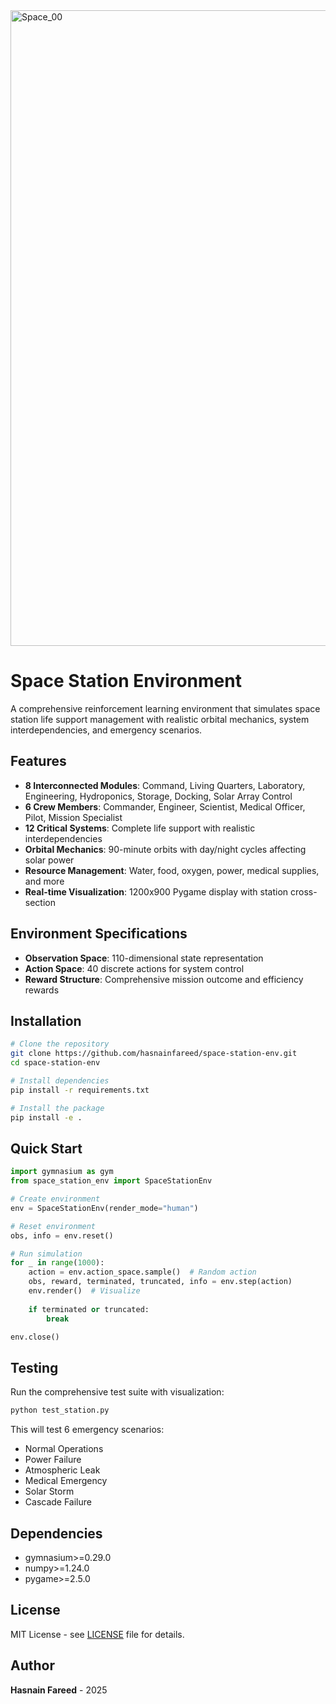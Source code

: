 
<img width="1487" height="1017" alt="Space_00" src="https://github.com/user-attachments/assets/7b338024-69b7-48e8-b359-904b3f0071df" />



# Space Station Environment

A comprehensive reinforcement learning environment that simulates space station life support management with realistic orbital mechanics, system interdependencies, and emergency scenarios.

## Features

- **8 Interconnected Modules**: Command, Living Quarters, Laboratory, Engineering, Hydroponics, Storage, Docking, Solar Array Control
- **6 Crew Members**: Commander, Engineer, Scientist, Medical Officer, Pilot, Mission Specialist
- **12 Critical Systems**: Complete life support with realistic interdependencies
- **Orbital Mechanics**: 90-minute orbits with day/night cycles affecting solar power
- **Resource Management**: Water, food, oxygen, power, medical supplies, and more
- **Real-time Visualization**: 1200x900 Pygame display with station cross-section

## Environment Specifications

- **Observation Space**: 110-dimensional state representation
- **Action Space**: 40 discrete actions for system control
- **Reward Structure**: Comprehensive mission outcome and efficiency rewards

## Installation

```bash
# Clone the repository
git clone https://github.com/hasnainfareed/space-station-env.git
cd space-station-env

# Install dependencies
pip install -r requirements.txt

# Install the package
pip install -e .
```

## Quick Start

```python
import gymnasium as gym
from space_station_env import SpaceStationEnv

# Create environment
env = SpaceStationEnv(render_mode="human")

# Reset environment
obs, info = env.reset()

# Run simulation
for _ in range(1000):
    action = env.action_space.sample()  # Random action
    obs, reward, terminated, truncated, info = env.step(action)
    env.render()  # Visualize
    
    if terminated or truncated:
        break

env.close()
```

## Testing

Run the comprehensive test suite with visualization:

```bash
python test_station.py
```

This will test 6 emergency scenarios:
- Normal Operations
- Power Failure
- Atmospheric Leak
- Medical Emergency
- Solar Storm
- Cascade Failure

## Dependencies

- gymnasium>=0.29.0
- numpy>=1.24.0
- pygame>=2.5.0

## License

MIT License - see [LICENSE](LICENSE) file for details.

## Author

**Hasnain Fareed** - 2025
